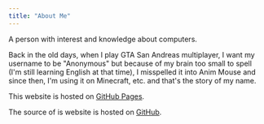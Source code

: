 ```yaml
---
title: "About Me"
---
```

A person with interest and knowledge about computers.

Back in the old days, when I play GTA San Andreas multiplayer, I want my username to be "Anonymous" but because of my brain too small to spell (I'm still learning English at that time), I misspelled it into Anim Mouse and since then, I'm using it on Minecraft, etc. and that's the story of my name.

This website is hosted on [GitHub Pages](https://pages.github.com/).

The source of is website is hosted on [GitHub](https://github.com/AnimMouse/animmouse-website).